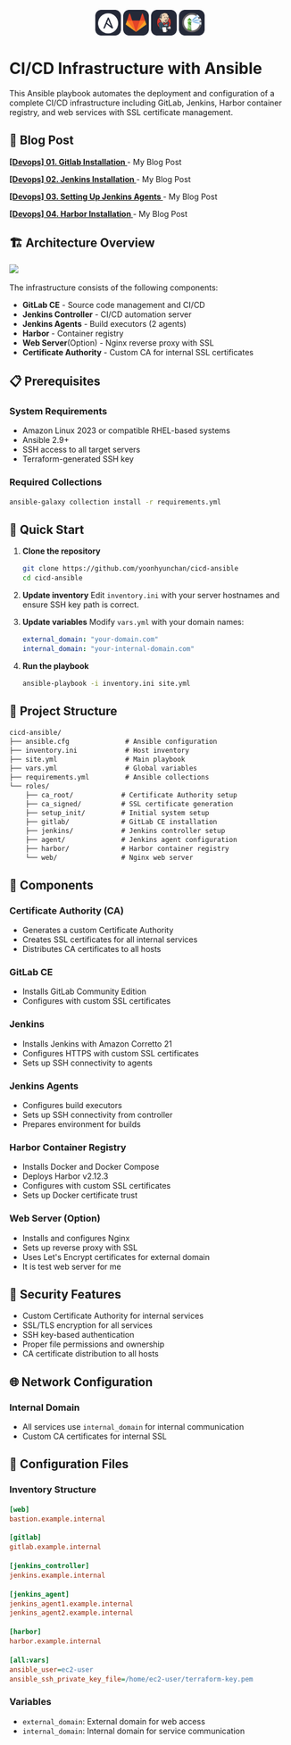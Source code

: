 <p align="center">
    <!-- <img src="https://skillicons.dev/icons?i=ansible,gitlab,jenkins,harbor" /> -->
    <img src="https://raw.githubusercontent.com/yoonhyunchan/yoonhyunchan/refs/heads/main/logos/ansible-auto.svg" width="46"/>
    <img src="https://raw.githubusercontent.com/yoonhyunchan/yoonhyunchan/refs/heads/main/logos/gitlab-auto.svg" width="46"/>
    <img src="https://raw.githubusercontent.com/yoonhyunchan/yoonhyunchan/refs/heads/main/logos/jenkins-auto.svg" width="46"/>
    <img src="https://raw.githubusercontent.com/yoonhyunchan/yoonhyunchan/refs/heads/main/logos/harbor-auto.svg" width="46"/>
</p>

# CI/CD Infrastructure with Ansible

This Ansible playbook automates the deployment and configuration of a complete CI/CD infrastructure including GitLab, Jenkins, Harbor container registry, and web services with SSL certificate management.


## 📖 Blog Post
**[[Devops] 01. Gitlab Installation
](https://mon-roman.tistory.com/entry/01-Gitlab-Installation)** - My Blog Post

**[[Devops] 02. Jenkins Installation
](https://mon-roman.tistory.com/entry/Devops-01-Jenkins-Installation)** - My Blog Post

**[[Devops] 03. Setting Up Jenkins Agents
](https://mon-roman.tistory.com/entry/Devops-02-Setting-Up-Jenkins-Agents)** - My Blog Post

**[[Devops] 04. Harbor Installation
](https://mon-roman.tistory.com/entry/Devops-01-Harbor-Installation)** - My Blog Post


## 🏗️ Architecture Overview

<img src="https://img1.daumcdn.net/thumb/R1280x0/?scode=mtistory2&fname=https%3A%2F%2Fblog.kakaocdn.net%2Fdna%2Fbd1oJy%2FbtsOMOP7ON2%2FAAAAAAAAAAAAAAAAAAAAAAwpDOE_7G42o9KU3SgbD1RbRItI8Asg9ymLsDMPFGG3%2Fimg.png%3Fcredential%3DyqXZFxpELC7KVnFOS48ylbz2pIh7yKj8%26expires%3D1756652399%26allow_ip%3D%26allow_referer%3D%26signature%3DVfQn2iIxuQcwrleGRUw%252Fp8mXQ%252B8%253D"  />



The infrastructure consists of the following components:

- **GitLab CE** - Source code management and CI/CD
- **Jenkins Controller** - CI/CD automation server
- **Jenkins Agents** - Build executors (2 agents)
- **Harbor** - Container registry
- **Web Server**(Option) - Nginx reverse proxy with SSL
- **Certificate Authority** - Custom CA for internal SSL certificates

## 📋 Prerequisites

### System Requirements
- Amazon Linux 2023 or compatible RHEL-based systems
- Ansible 2.9+
- SSH access to all target servers
- Terraform-generated SSH key

### Required Collections
```bash
ansible-galaxy collection install -r requirements.yml
```

## 🚀 Quick Start

1. **Clone the repository**
   ```bash
   git clone https://github.com/yoonhyunchan/cicd-ansible
   cd cicd-ansible
   ```

2. **Update inventory**
   Edit `inventory.ini` with your server hostnames and ensure SSH key path is correct.

3. **Update variables**
   Modify `vars.yml` with your domain names:
   ```yaml
   external_domain: "your-domain.com"
   internal_domain: "your-internal-domain.com"
   ```

4. **Run the playbook**
   ```bash
   ansible-playbook -i inventory.ini site.yml
   ```

## 📁 Project Structure

```
cicd-ansible/
├── ansible.cfg              # Ansible configuration
├── inventory.ini            # Host inventory
├── site.yml                 # Main playbook
├── vars.yml                 # Global variables
├── requirements.yml         # Ansible collections
└── roles/
    ├── ca_root/            # Certificate Authority setup
    ├── ca_signed/          # SSL certificate generation
    ├── setup_init/         # Initial system setup
    ├── gitlab/             # GitLab CE installation
    ├── jenkins/            # Jenkins controller setup
    ├── agent/              # Jenkins agent configuration
    ├── harbor/             # Harbor container registry
    └── web/                # Nginx web server
```

## 🔧 Components

### Certificate Authority (CA)
- Generates a custom Certificate Authority
- Creates SSL certificates for all internal services
- Distributes CA certificates to all hosts

### GitLab CE
- Installs GitLab Community Edition
- Configures with custom SSL certificates

### Jenkins
- Installs Jenkins with Amazon Corretto 21
- Configures HTTPS with custom SSL certificates
- Sets up SSH connectivity to agents

### Jenkins Agents
- Configures build executors
- Sets up SSH connectivity from controller
- Prepares environment for builds

### Harbor Container Registry
- Installs Docker and Docker Compose
- Deploys Harbor v2.12.3
- Configures with custom SSL certificates
- Sets up Docker certificate trust

### Web Server (Option)
- Installs and configures Nginx
- Sets up reverse proxy with SSL
- Uses Let's Encrypt certificates for external domain
- It is test web server for me
 

## 🔐 Security Features

- Custom Certificate Authority for internal services
- SSL/TLS encryption for all services
- SSH key-based authentication
- Proper file permissions and ownership
- CA certificate distribution to all hosts

## 🌐 Network Configuration

### Internal Domain
- All services use `internal_domain` for internal communication
- Custom CA certificates for internal SSL


## 📝 Configuration Files

### Inventory Structure
```ini
[web]
bastion.example.internal

[gitlab]
gitlab.example.internal

[jenkins_controller]
jenkins.example.internal

[jenkins_agent]
jenkins_agent1.example.internal
jenkins_agent2.example.internal

[harbor]
harbor.example.internal

[all:vars]
ansible_user=ec2-user
ansible_ssh_private_key_file=/home/ec2-user/terraform-key.pem
```

### Variables
- `external_domain`: External domain for web access
- `internal_domain`: Internal domain for service communication